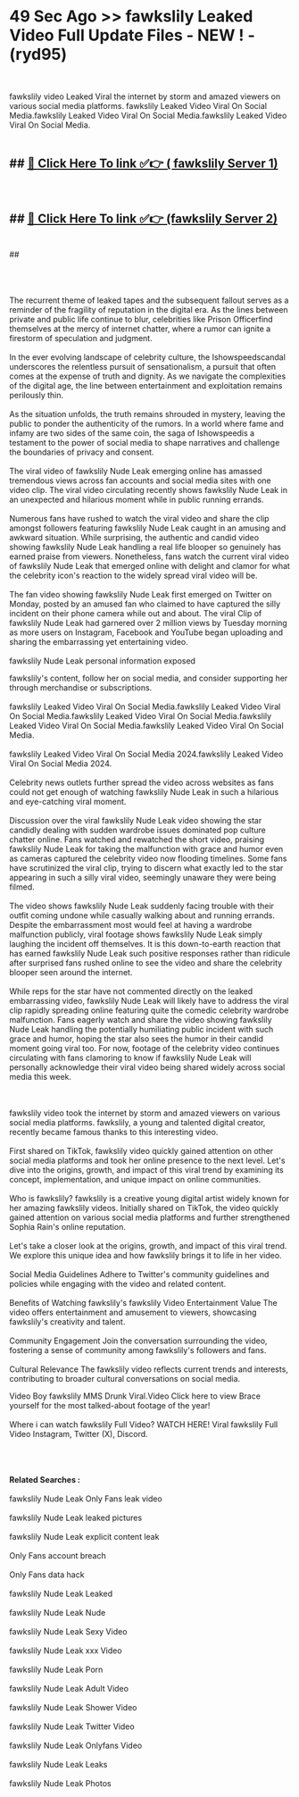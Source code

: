 # 49 Sec Ago >> fawkslily Leaked Video Full Update Files - NEW ! - (ryd95) <br>
<br>

fawkslily video Leaked Viral the internet by storm and amazed viewers on various social media platforms. fawkslily Leaked Video Viral On Social Media.fawkslily Leaked Video Viral On Social Media.fawkslily Leaked Video Viral On Social Media.<br>
 <br>

## ##  <a href="https://clipsfans.site?title=fawkslily&ref=gitt">🔴 Click Here To link ✅👉 ( fawkslily Server 1)</a><br>
  <br>

##  ##  <a href="https://clipsfans.site?title=fawkslily&ref=gitt">🔴 Click Here To link ✅👉 (fawkslily  Server 2)</a><br>
  <br>
  ##


  <br>

  <br>

<br><br>
The recurrent theme of leaked tapes and the subsequent fallout serves as a reminder of the fragility of reputation in the digital era. As the lines between private and public life continue to blur, celebrities like Prison Officerfind themselves at the mercy of internet chatter, where a rumor can ignite a firestorm of speculation and judgment.
<br><br>
In the ever evolving landscape of celebrity culture, the Ishowspeedscandal underscores the relentless pursuit of sensationalism, a pursuit that often comes at the expense of truth and dignity. As we navigate the complexities of the digital age, the line between entertainment and exploitation remains perilously thin.
<br><br>
As the situation unfolds, the truth remains shrouded in mystery, leaving the public to ponder the authenticity of the rumors. In a world where fame and infamy are two sides of the same coin, the saga of Ishowspeedis a testament to the power of social media to shape narratives and challenge the boundaries of privacy and consent.
<br><br>
The viral video of fawkslily Nude Leak emerging online has amassed tremendous views across fan accounts and social media sites with one video clip. The viral video circulating recently shows fawkslily Nude Leak in an unexpected and hilarious moment while in public running errands.
<br><br>
Numerous fans have rushed to watch the viral video and share the clip amongst followers featuring fawkslily Nude Leak caught in an amusing and awkward situation. While surprising, the authentic and candid video showing fawkslily Nude Leak handling a real life blooper so genuinely has earned praise from viewers. Nonetheless, fans watch the current viral video of fawkslily Nude Leak that emerged online with delight and clamor for what the celebrity icon's reaction to the widely spread viral video will be.
<br><br>
The fan video showing fawkslily Nude Leak first emerged on Twitter on Monday, posted by an amused fan who claimed to have captured the silly incident on their phone camera while out and about. The viral Clip of fawkslily Nude Leak had garnered over 2 million views by Tuesday morning as more users on Instagram, Facebook and YouTube began uploading and sharing the embarrassing yet entertaining video.
<br><br>
fawkslily Nude Leak personal information exposed


fawkslily's content, follow her on social media, and consider supporting her through merchandise or subscriptions.
<br><br>
fawkslily Leaked Video Viral On Social Media.fawkslily Leaked Video Viral On Social Media.fawkslily Leaked Video Viral On Social Media.fawkslily Leaked Video Viral On Social Media.fawkslily Leaked Video Viral On Social Media.
<br><br>
fawkslily Leaked Video Viral On Social Media 2024.fawkslily Leaked Video Viral On Social Media 2024.
<br><br>
Celebrity news outlets further spread the video across websites as fans could not get enough of watching fawkslily Nude Leak in such a hilarious and eye-catching viral moment.
<br><br>
Discussion over the viral fawkslily Nude Leak video showing the star candidly dealing with sudden wardrobe issues dominated pop culture chatter online. Fans watched and rewatched the short video, praising fawkslily Nude Leak for taking the malfunction with grace and humor even as cameras captured the celebrity video now flooding timelines. Some fans have scrutinized the viral clip, trying to discern what exactly led to the star appearing in such a silly viral video, seemingly unaware they were being filmed.
<br><br>
The video shows fawkslily Nude Leak suddenly facing trouble with their outfit coming undone while casually walking about and running errands. Despite the embarrassment most would feel at having a wardrobe malfunction publicly, viral footage shows fawkslily Nude Leak simply laughing the incident off themselves. It is this down-to-earth reaction that has earned fawkslily Nude Leak such positive responses rather than ridicule after surprised fans rushed online to see the video and share the celebrity blooper seen around the internet.
<br><br>
While reps for the star have not commented directly on the leaked embarrassing video, fawkslily Nude Leak will likely have to address the viral clip rapidly spreading online featuring quite the comedic celebrity wardrobe malfunction. Fans eagerly watch and share the video showing fawkslily Nude Leak handling the potentially humiliating public incident with such grace and humor, hoping the star also sees the humor in their candid moment going viral too. For now, footage of the celebrity video continues circulating with fans clamoring to know if fawkslily Nude Leak will personally acknowledge their viral video being shared widely across social media this week.


<br><br>
fawkslily video took the internet by storm and amazed viewers on various social media platforms. fawkslily, a young and talented digital creator, recently became famous thanks to this interesting video.
<br><br>
First shared on TikTok, fawkslily video quickly gained attention on other social media platforms and took her online presence to the next level. Let's dive into the origins, growth, and impact of this viral trend by examining its concept, implementation, and unique impact on online communities.
<br><br>
Who is fawkslily? fawkslily is a creative young digital artist widely known for her amazing fawkslily videos. Initially shared on TikTok, the video quickly gained attention on various social media platforms and further strengthened Sophia Rain's online reputation.
<br><br>
Let's take a closer look at the origins, growth, and impact of this viral trend. We explore this unique idea and how fawkslily brings it to life in her video.
<br><br>
Social Media Guidelines Adhere to Twitter's community guidelines and policies while engaging with the video and related content.
<br><br>
Benefits of Watching fawkslily's fawkslily Video Entertainment Value The video offers entertainment and amusement to viewers, showcasing fawkslily's creativity and talent.
<br><br>
Community Engagement Join the conversation surrounding the video, fostering a sense of community among fawkslily's followers and fans.
<br><br>
Cultural Relevance The fawkslily video reflects current trends and interests, contributing to broader cultural conversations on social media.

Video Boy fawkslily MMS Drunk Viral.Video Click here to view Brace yourself for the most talked-about footage of the year!
<br><br>
Where i can watch fawkslily Full Video? WATCH HERE! Viral fawkslily Full Video Instagram, Twitter (X), Discord.
<br><br>

<br><br>
<strong>Related Searches :</strong>
<br><br>
fawkslily Nude Leak Only Fans leak video
<br><br>
fawkslily Nude Leak leaked pictures
<br><br>
fawkslily Nude Leak explicit content leak
<br><br>
Only Fans account breach
<br><br>
Only Fans data hack
<br><br>
fawkslily Nude Leak Leaked
<br><br>
fawkslily Nude Leak Nude
<br><br>
fawkslily Nude Leak Sexy Video
<br><br>
fawkslily Nude Leak xxx Video
<br><br>
fawkslily Nude Leak Porn
<br><br>
fawkslily Nude Leak Adult Video
<br><br>
fawkslily Nude Leak Shower Video
<br><br>
fawkslily Nude Leak Twitter Video
<br><br>
fawkslily Nude Leak Onlyfans Video
<br><br>
fawkslily Nude Leak Leaks
<br><br>
fawkslily Nude Leak Photos